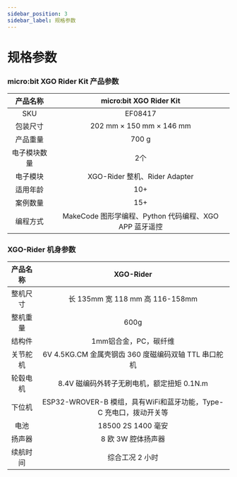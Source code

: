 ```yaml
---
sidebar_position: 3
sidebar_label: 规格参数
---
```



# 规格参数

### micro:bit XGO Rider Kit 产品参数

|   产品名称   |                micro:bit XGO Rider Kit                 |
| :----------: | :----------------------------------------------------: |
|     SKU      |                        EF08417                         |
|   包装尺寸   |                202 mm × 150 mm × 146 mm                |
|   产品重量   |                         700 g                          |
| 电子模块数量 |                          2个                           |
|   电子模块   |             XGO-Rider 整机、Rider Adapter              |
|   适用年龄   |                          10+                           |
|   案例数量   |                          15+                           |
|   编程方式   | MakeCode 图形学编程、Python 代码编程、XGO APP 蓝牙遥控 |

### XGO-Rider 机身参数

| 产品名称 |                          XGO-Rider                           |
| :------: | :----------------------------------------------------------: |
| 整机尺寸 |               长 135mm 宽 118 mm 高 116-158mm                |
| 整机重量 |                             600g                             |
|  结构件  |                    1mm铝合金，PC，碳纤维                     |
| 关节舵机 |     6V 4.5KG.CM 金属壳钢齿 360 度磁编码双轴 TTL 串口舵机     |
| 轮毂电机 |          8.4V 磁编码外转子无刷电机，额定扭矩 0.1N.m          |
|  下位机  | ESP32-WROVER-B 模组，具有WiFi和蓝牙功能，Type-C 充电口，拨动开关等 |
|   电池   |                      18500 2S 1400 毫安                      |
|  扬声器  |                      8 欧 3W 腔体扬声器                      |
| 续航时间 |                       综合工况 2 小时                        |

